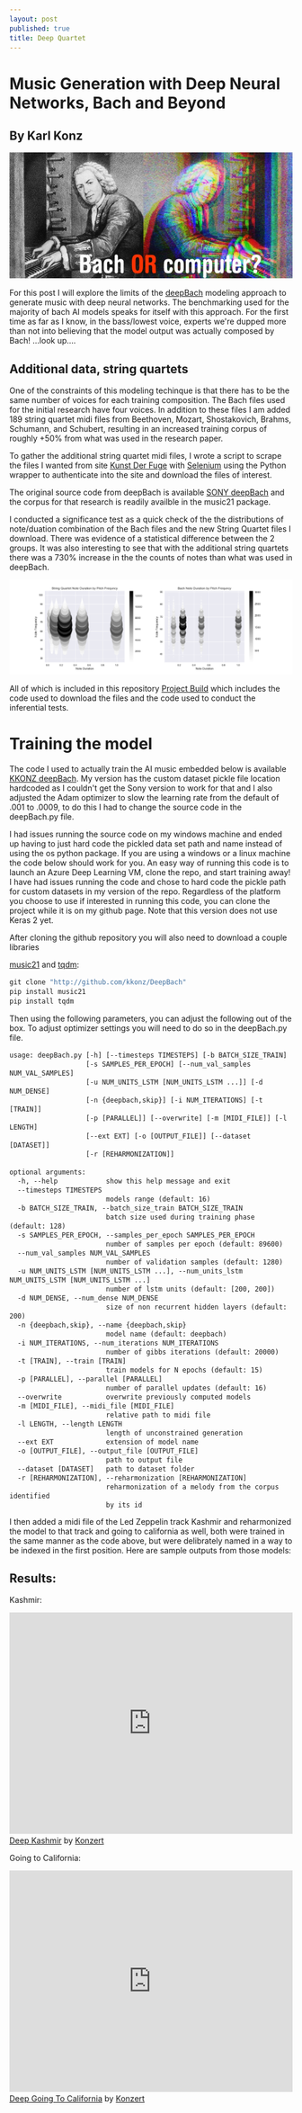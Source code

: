 ```yaml
---
layout: post
published: true
title: Deep Quartet
---
```

# Music Generation with Deep Neural Networks, Bach and Beyond

## By Karl Konz

![alt text](/img/DeepBachImg1.jpg "Deep Bach")


For this post I will explore the limits of the [deepBach](https://arxiv.org/abs/1612.01010) modeling approach to generate music with deep neural networks. The benchmarking used for the majority of bach AI models speaks for itself with this approach. For the first time as far as I know, in the bass/lowest voice, experts we're dupped more than not into believing that the model output was actually composed by Bach! 
...look up....


## Additional data, string quartets

One of the constraints of this modeling techinque is that there has to be the same number of voices for each training composition. The Bach files used for the initial research have four voices. In addition to these files I am added 189 string quartet midi files from Beethoven, Mozart, Shostakovich, Brahms, Schumann, and Schubert, resulting in an increased training corpus of roughly +50% from what was used in the research paper. 

To gather the additional string quartet midi files, I wrote a script to scrape the files I wanted from site [Kunst Der Fuge](http://kunstderfuge.com/) with [Selenium](http://selenium-python.readthedocs.io/) using the Python wrapper to authenticate into the site and download the files of interest.

The original source code from deepBach is available [SONY deepBach](https://github.com/Ghadjeres/DeepBach) and the corpus for that research is readily availble in the music21 package.

I conducted a significance test as a quick check of the the distributions of note/duation combination of the Bach files and the new String Quartet files I download. There was evidence of a statistical difference between the 2 groups. It was also interesting to see that with the additional string quartets there was a 730% increase in the the counts of notes than what was used in deepBach.

![alt text](/img/FreqDurationCompare.png "Note Compare")

All of which is included in this repository [Project Build](https://github.com/KKONZ/SpringBoard/tree/master/Capstone%201) which includes the code used to download the files and the code used to conduct the inferential tests. 

# Training the model

The code I used to actually train the AI music embedded below is available [KKONZ deepBach](https://github.com/KKONZ/DeepBach). My version has the custom dataset pickle file location hardcoded as I couldn't get the Sony version to work for that and I also adjusted the Adam optimizer to slow the learning rate from the default of .001 to .0009, to do this I had to change the source code in the deepBach.py file.

I had issues running the source code on my windows machine and ended up having to just hard code the pickled data set path and name instead of using the os python package. If you are using a windows or a linux machine the code below should work for you.
An easy way of running this code is to launch an Azure Deep Learning VM, clone the repo, and start training away! I have had issues running the code and chose to hard code the pickle path for custom datasets in my version of the repo.
Regardless of the platform you choose to use if interested in running this code, you can clone the project while it is on my github page. Note that this version does not use Keras 2 yet.

After cloning the github repository you will also need to download a couple libraries

[music21](http://web.mit.edu/music21/) and [tqdm](https://pypi.python.org/pypi/tqdm):

```python
git clone "http://github.com/kkonz/DeepBach"
pip install music21
pip install tqdm
```

Then using the following parameters, you can adjust the following out of the box. To adjust optimizer settings you will need to do so in the deepBach.py file.

```
usage: deepBach.py [-h] [--timesteps TIMESTEPS] [-b BATCH_SIZE_TRAIN]
                   [-s SAMPLES_PER_EPOCH] [--num_val_samples NUM_VAL_SAMPLES]
                   [-u NUM_UNITS_LSTM [NUM_UNITS_LSTM ...]] [-d NUM_DENSE]
                   [-n {deepbach,skip}] [-i NUM_ITERATIONS] [-t [TRAIN]]
                   [-p [PARALLEL]] [--overwrite] [-m [MIDI_FILE]] [-l LENGTH]
                   [--ext EXT] [-o [OUTPUT_FILE]] [--dataset [DATASET]]
                   [-r [REHARMONIZATION]]

optional arguments:
  -h, --help            show this help message and exit
  --timesteps TIMESTEPS
                        models range (default: 16)
  -b BATCH_SIZE_TRAIN, --batch_size_train BATCH_SIZE_TRAIN
                        batch size used during training phase (default: 128)
  -s SAMPLES_PER_EPOCH, --samples_per_epoch SAMPLES_PER_EPOCH
                        number of samples per epoch (default: 89600)
  --num_val_samples NUM_VAL_SAMPLES
                        number of validation samples (default: 1280)
  -u NUM_UNITS_LSTM [NUM_UNITS_LSTM ...], --num_units_lstm NUM_UNITS_LSTM [NUM_UNITS_LSTM ...]
                        number of lstm units (default: [200, 200])
  -d NUM_DENSE, --num_dense NUM_DENSE
                        size of non recurrent hidden layers (default: 200)
  -n {deepbach,skip}, --name {deepbach,skip}
                        model name (default: deepbach)
  -i NUM_ITERATIONS, --num_iterations NUM_ITERATIONS
                        number of gibbs iterations (default: 20000)
  -t [TRAIN], --train [TRAIN]
                        train models for N epochs (default: 15)
  -p [PARALLEL], --parallel [PARALLEL]
                        number of parallel updates (default: 16)
  --overwrite           overwrite previously computed models
  -m [MIDI_FILE], --midi_file [MIDI_FILE]
                        relative path to midi file
  -l LENGTH, --length LENGTH
                        length of unconstrained generation
  --ext EXT             extension of model name
  -o [OUTPUT_FILE], --output_file [OUTPUT_FILE]
                        path to output file
  --dataset [DATASET]   path to dataset folder
  -r [REHARMONIZATION], --reharmonization [REHARMONIZATION]
                        reharmonization of a melody from the corpus identified
                        by its id
```


I then added a midi file of the Led Zeppelin track Kashmir and reharmonized the model to that track and going to california as well, both were trained in the same manner as the code above, but were delibrately named in a way to be indexed in the first position. Here are sample outputs from those models:

## Results:

Kashmir:

<iframe width="100%" height="394" src="https://musescore.com/user/27137243/scores/4839364/embed" frameborder="0" allowfullscreen></iframe><span><a href="https://musescore.com/user/27137243/scores/4839364">Deep Kashmir</a> by <a href="https://musescore.com/user/27137243">Konzert</a></span>

Going to California:

<iframe width="100%" height="394" src="https://musescore.com/user/27137243/scores/4839372/embed" frameborder="0" allowfullscreen></iframe><span><a href="https://musescore.com/user/27137243/scores/4839372">Deep Going To California</a> by <a href="https://musescore.com/user/27137243">Konzert</a></span>






